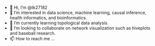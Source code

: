 - 👋 Hi, I’m @tk27182
- 👀 I’m interested in data science, machine learning, causal inference, health informatics, and bioinformatics.
- 🌱 I’m currently learning topological data analysis.
- 💞️ I’m looking to collaborate on network visualization such as hiveplots and baseball research.
- 📫 How to reach me ...

<!---
tk27182/tk27182 is a ✨ special ✨ repository because its `README.md` (this file) appears on your GitHub profile.
You can click the Preview link to take a look at your changes.
--->
